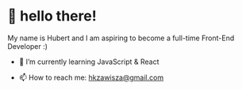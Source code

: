 # :wave: hello there!

My name is Hubert and I am aspiring to become a full-time Front-End Developer :) 

- 🌱 I’m currently learning JavaScript & React

- 📫 How to reach me: hkzawisza@gmail.com

<!---
praw7/praw7 is a ✨ special ✨ repository because its `README.md` (this file) appears on your GitHub profile.
You can click the Preview link to take a look at your changes.
--->
